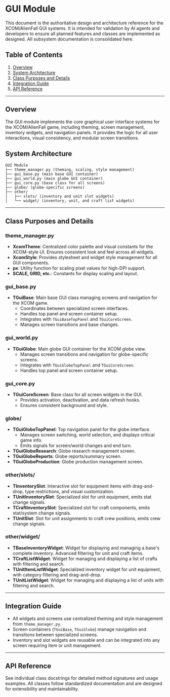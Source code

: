 # GUI Module

This document is the authoritative design and architecture reference for the XCOM/AlienFall GUI systems. It is intended for validation by AI agents and developers to ensure all planned features and classes are implemented as designed. All subsystem documentation is consolidated here.

## Table of Contents
1. [Overview](#overview)
2. [System Architecture](#system-architecture)
3. [Class Purposes and Details](#class-purposes-and-details)
4. [Integration Guide](#integration-guide)
5. [API Reference](#api-reference)

---

## Overview

The GUI module implements the core graphical user interface systems for the XCOM/AlienFall game, including theming, screen management, inventory widgets, and navigation panels. It provides the logic for all user interactions, visual consistency, and modular screen transitions.

## System Architecture

```
GUI Module
├── theme_manager.py (theming, scaling, style management)
├── gui_base.py (main base GUI container)
├── gui_world.py (main globe GUI container)
├── gui_core.py (base class for all screens)
├── globe/ (globe-specific screens)
├── other/
│   ├── slots/ (inventory and unit slot widgets)
│   └── widget/ (inventory, unit, and craft list widgets)
```

---

## Class Purposes and Details

### theme_manager.py
- **XcomTheme**: Centralized color palette and visual constants for the XCOM-style UI. Ensures consistent look and feel across all widgets.
- **XcomStyle**: Provides stylesheet and widget style management for all GUI components.
- **px**: Utility function for scaling pixel values for high-DPI support.
- **SCALE, GRID, etc.**: Constants for display scaling and layout.

### gui_base.py
- **TGuiBase**: Main base GUI class managing screens and navigation for the XCOM game.
  - Coordinates between specialized screen interfaces.
  - Handles top panel and screen container setup.
  - Integrates with `TGuiBaseTopPanel` and `TGuiCoreScreen`.
  - Manages screen transitions and base changes.

### gui_world.py
- **TGuiGlobe**: Main globe GUI container for the XCOM globe view.
  - Manages screen transitions and navigation for globe-specific screens.
  - Integrates with `TGuiGlobeTopPanel` and `TGuiCoreScreen`.
  - Handles top panel and screen container setup.

### gui_core.py
- **TGuiCoreScreen**: Base class for all screen widgets in the GUI.
  - Provides activation, deactivation, and data refresh hooks.
  - Ensures consistent background and style.

### globe/
- **TGuiGlobeTopPanel**: Top navigation panel for the globe interface.
  - Manages screen switching, world selection, and displays critical game info.
  - Emits signals for screen/world changes and end turn.
- **TGuiGlobeResearch**: Globe research management screen.
- **TGuiGlobeReports**: Globe reports/summary screen.
- **TGuiGlobeProduction**: Globe production management screen.

### other/slots/
- **TInventorySlot**: Interactive slot for equipment items with drag-and-drop, type restrictions, and visual customization.
- **TUnitInventorySlot**: Specialized slot for unit equipment, emits stat change signals.
- **TCraftInventorySlot**: Specialized slot for craft components, emits stat/system change signals.
- **TUnitSlot**: Slot for unit assignments to craft crew positions, emits crew change signals.

### other/widget/
- **TBaseInventoryWidget**: Widget for displaying and managing a base's complete inventory. Advanced filtering for unit and craft items.
- **TCraftListWidget**: Widget for managing and displaying a list of crafts with filtering and search.
- **TUnitItemListWidget**: Specialized inventory widget for unit equipment, with category filtering and drag-and-drop.
- **TUnitListWidget**: Widget for managing and displaying a list of units with filtering and search.

---

## Integration Guide

- All widgets and screens use centralized theming and style management from `theme_manager.py`.
- Screen containers (`TGuiBase`, `TGuiGlobe`) manage navigation and transitions between specialized screens.
- Inventory and slot widgets are reusable and can be integrated into any screen requiring item or unit management.

---

## API Reference

See individual class docstrings for detailed method signatures and usage examples. All classes follow standardized documentation and are designed for extensibility and maintainability.
